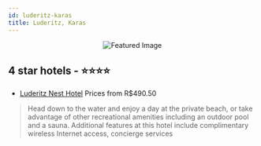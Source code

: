 ```yaml
---
id: luderitz-karas
title: Luderitz, Karas
---
```


<center><img src="https://i.travelapi.com/hotels/5000000/4350000/4349700/4349695/cb5115dc_z.jpg" alt="Featured Image" /></center>


##  4 star hotels - ⭐️⭐️⭐️⭐️

-    [Luderitz Nest Hotel](https://us.hurb.com/hotels/luderitz/luderitz-nest-hotel-JNP-JP783589?cmp=18055) Prices from R$490.50
   > Head down to the water and enjoy a day at the private beach, or take advantage of other recreational amenities including an outdoor pool and a sauna. Additional features at this hotel include complimentary wireless Internet access, concierge services

